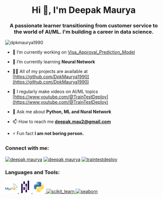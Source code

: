 <h1 align="center">Hi 👋, I'm Deepak Maurya</h1>
<h3 align="center">A passionate learner transitioning from customer service to the world of AI/ML. I'm building a career in data science.</h3>

<p align="left"> <img src="https://komarev.com/ghpvc/?username=dpkmaurya1990&label=Profile%20views&color=0e75b6&style=flat" alt="dpkmaurya1990" /> </p>

- 🔭 I’m currently working on [Visa_Approval_Prediction_Model](https://drive.google.com/drive/u/0/folders/1PDZEs8mrJe5ueHxQTSMxdRkY6g4y6X4k)

- 🌱 I’m currently learning **Neural Network**

- 👨‍💻 All of my projects are available at [https://github.com/DpkMaurya1990](https://github.com/DpkMaurya1990)

- 📝 I regularly make videos on AI/ML topics [https://www.youtube.com/@TrainTestDeploy](https://www.youtube.com/@TrainTestDeploy)

- 💬 Ask me about **Python, ML and Nural Network**

- 📫 How to reach me **deepak.mau2@gmail.com**

- ⚡ Fun fact **I am not boring person.**

<h3 align="left">Connect with me:</h3>
<p align="left">
<a href="https://linkedin.com/in/deepak maurya" target="blank"><img align="center" src="https://raw.githubusercontent.com/rahuldkjain/github-profile-readme-generator/master/src/images/icons/Social/linked-in-alt.svg" alt="deepak maurya" height="30" width="40" /></a>
<a href="https://fb.com/deepak maurya" target="blank"><img align="center" src="https://raw.githubusercontent.com/rahuldkjain/github-profile-readme-generator/master/src/images/icons/Social/facebook.svg" alt="deepak maurya" height="30" width="40" /></a>
<a href="https://www.youtube.com/c/traintestdeploy" target="blank"><img align="center" src="https://raw.githubusercontent.com/rahuldkjain/github-profile-readme-generator/master/src/images/icons/Social/youtube.svg" alt="traintestdeploy" height="30" width="40" /></a>
</p>

<h3 align="left">Languages and Tools:</h3>
<p align="left"> <a href="https://www.mysql.com/" target="_blank" rel="noreferrer"> <img src="https://raw.githubusercontent.com/devicons/devicon/master/icons/mysql/mysql-original-wordmark.svg" alt="mysql" width="40" height="40"/> </a> <a href="https://pandas.pydata.org/" target="_blank" rel="noreferrer"> <img src="https://raw.githubusercontent.com/devicons/devicon/2ae2a900d2f041da66e950e4d48052658d850630/icons/pandas/pandas-original.svg" alt="pandas" width="40" height="40"/> </a> <a href="https://www.python.org" target="_blank" rel="noreferrer"> <img src="https://raw.githubusercontent.com/devicons/devicon/master/icons/python/python-original.svg" alt="python" width="40" height="40"/> </a> <a href="https://scikit-learn.org/" target="_blank" rel="noreferrer"> <img src="https://upload.wikimedia.org/wikipedia/commons/0/05/Scikit_learn_logo_small.svg" alt="scikit_learn" width="40" height="40"/> </a> <a href="https://seaborn.pydata.org/" target="_blank" rel="noreferrer"> <img src="https://seaborn.pydata.org/_images/logo-mark-lightbg.svg" alt="seaborn" width="40" height="40"/> </a> </p>
